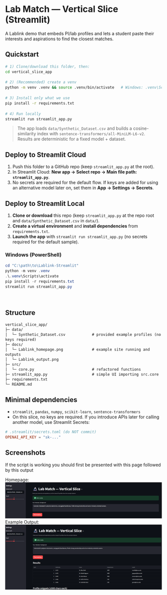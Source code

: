 
# Lab Match — Vertical Slice (Streamlit)

A Lablink demo that embeds PI/lab profiles and lets a student paste their interests and aspirations to find the closest matches.

## Quickstart

```bash
# 1) Clone/download this folder, then:
cd vertical_slice_app

# 2) (Recommended) create a venv
python -m venv .venv && source .venv/bin/activate   # Windows: .venv\Scripts\activate

# 3) Install only what we use
pip install -r requirements.txt

# 4) Run locally
streamlit run streamlit_app.py
```

> The app loads `data/Synthetic_Dataset.csv` and builds a cosine-similarity index with `sentence-transformers/all-MiniLM-L6-v2`.  
> Results are deterministic for a fixed model + dataset.

## Deploy to Streamlit Cloud

1. Push this folder to a GitHub repo (keep `streamlit_app.py` at the root).
2. In Streamlit Cloud: **New app → Select repo → Main file path: `streamlit_app.py`**.
3. No secrets are required for the default flow. If keys are added for using an alternative model later on, set them in **App → Settings → Secrets**.

## Deploy to Streamlit Local

1. **Clone or download** this repo (keep `streamlit_app.py` at the repo root and `data/Synthetic_Dataset.csv` in `data/`).
2. **Create a virtual environment** and **install dependencies** from `requirements.txt`.
3. **Launch the app** with `streamlit run streamlit_app.py` (no secrets required for the default sample).

### Windows (PowerShell)
```powershell
cd "C:\path\to\Lablink-Streamlit"
python -m venv .venv
.\.venv\Scripts\activate
pip install -r requirements.txt
streamlit run streamlit_app.py




```
## Structure
```
vertical_slice_app/
├─ data/
│  └─ Synthetic_Dataset.csv            # provided example profiles (no keys required)
├─ docs/
│  └─ Lablink_homepage.png             # example site running and outputs
│  └─ Lablink_output.png 
├─ src/
│  └─ core.py                          # refactored functions
├─ streamlit_app.py                    # simple UI importing src.core
├─ requirements.txt
└─ README.md
```

## Minimal dependencies

- `streamlit`, `pandas`, `numpy`, `scikit-learn`, `sentence-transformers`  
- On this slice, no keys are required. If you introduce APIs later for calling another model, use Streamlit Secrets:

```toml
# .streamlit/secrets.toml (do NOT commit)
OPENAI_API_KEY = "sk-..."
```


## Screenshots 
If the script is working you should first be presented with this page followed by this output

Homepage:
![screenshot](docs/Lablink_homepage.png)
Example Output:
![screenshot](docs/Lablink_output.png)

